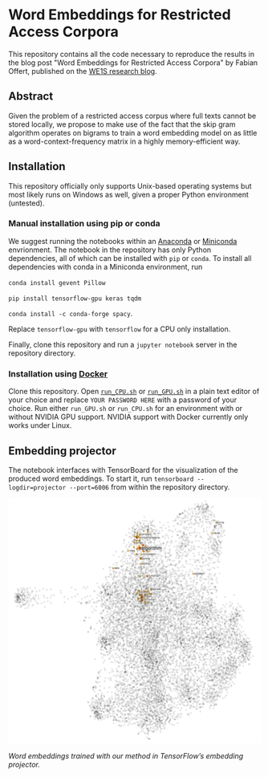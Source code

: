 # Word Embeddings for Restricted Access Corpora

This repository contains all the code necessary to reproduce the results in the blog post "Word Embeddings for Restricted Access Corpora" by Fabian Offert, published on the [WE1S research blog](http://we1s.ucsb.edu/research_post/word-embeddings-for-restricted-access-corpora/).

## Abstract

Given the problem of a restricted access corpus where full texts cannot be stored locally, we propose to make use of the fact that the skip gram algorithm operates on bigrams to train a word embedding model on as little as a word-context-frequency matrix in a highly memory-efficient way.

## Installation

This repository officially only supports Unix-based operating systems but most likely runs on Windows as well, given a proper Python environment (untested).

### Manual installation using pip or conda

We suggest running the notebooks within an [Anaconda](https://www.anaconda.com/download) or [Miniconda](https://conda.io/miniconda.html) envrionment. The notebook in the repository has only Python dependencies, all of which can be installed with `pip` or `conda`. To install all dependencies with conda in a Miniconda environment, run

`conda install gevent Pillow`

`pip install tensorflow-gpu keras tqdm`

`conda install -c conda-forge spacy`.

Replace `tensorflow-gpu` with `tensorflow` for a CPU only installation. 

Finally, clone this repository and run a `jupyter notebook` server in the repository directory.

### Installation using [Docker](https://www.docker.com/)

Clone this repository. Open [`run_CPU.sh`](docker/run_CPU.sh) or [`run_GPU.sh`](docker/run_GPU.sh) in a plain text editor of your choice and replace `YOUR PASSWORD HERE` with a password of your choice. Run either `run_GPU.sh` or `run_CPU.sh` for an environment with or without NVIDIA GPU support. NVIDIA support with Docker currently only works under Linux.

## Embedding projector

The notebook interfaces with TensorBoard for the visualization of the produced word embeddings. To start it, run `tensorboard --logdir=projector --port=6006` from within the repository directory.

![](word_embeddings.png)

*Word embeddings trained with our method in TensorFlow’s embedding projector.*